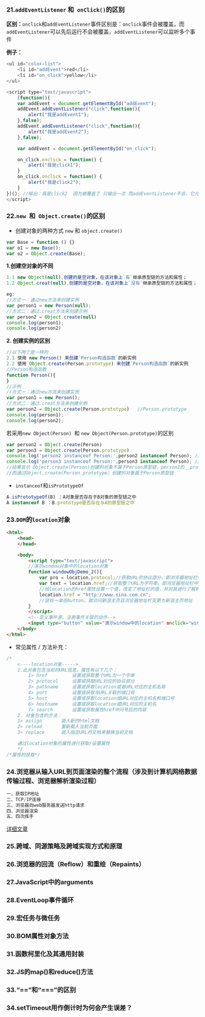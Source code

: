 ### 21.`addEventListener` 和` onClick()`的区别

**区别：**`onclick`和`addEventListener`事件区别是：`onclick`事件会被覆盖，而`addEventListener`可以先后运行不会被覆盖，`addEventListener`可以监听多个事件

**例子：**

```js
<ul id="color-list">
    <li id="addEvent">red</li>
    <li id="on_click">yellow</li>
</ul>

<script type="text/javascript">
    (function(){
    var addEvent = document.getElementById("addEvent");
    addEvent.addEventListener("click",function(){
        alert("我是addEvent1");
    },false);
    addEvent.addEventListener("click",function(){
        alert("我是addEvent2");
    },false);

    var addEvent = document.getElementById("on_click"); 

    on_click.onclick = function() {
        alert("我是click1");
    }
    on_click.onclick = function() {
        alert("我是click2");
    }
})(); //输出：我是click2  因为被覆盖了 只输出一次 而addEventListener不会，它允许给一个事件注册多个监听器
</script>
```

### 22.`new `和` Object.create()`的区别

- 创建对象的两种方式 `new` 和 `object.create()`

```js
var Base = function () {}
var o1 = new Base();
var o2 = Object.create(Base);
```

**1.创建空对象的不同**

```js
1.1 new Object(null),创建的是空对象，在该对象上`有`继承原型链的方法和属性；
1.2 Object.creat(null),创建的是空对象，在该对象上`没有`继承原型链的方法和属性；

eg:
//方式一：通过new方法来创建实例
var person1 = new Person(null);
//方式二：通过.creat方法来创建示例
var person2 = Object.create(null)
console.log(person1);
console.log(person2)
```

**2. 创建实例的区别**

```js
//以下两个是一样的
2.1 使用 new Person() 来创建`Person构造函数`的新实例
2.2 使用 Object.create(Person.prototype) 来创建`Person构造函数`的新实例
//Person构造函数
function Person(){
}
//示例
//方式一：通过new方法来创建实例
var person1 = new Person();
//方式二：通过.creat方法来创建示例
var person2 = Object.create(Person.prototype)   //Person.prototype
console.log(person1);
console.log(person2);
```

若采用`new Object(Person) `和 `new Object(Person.prototype)`的区别 

```js
var person2 = Object.create(Person)
var person3 = Object.create(Person.prototype)
console.log('person2 instanceof Person:',person2 instanceof Person); //false
console.log('person3 instanceof Person:',person3 instanceof Person); //true
//结果显示 Object.create(Person)创建的对象不属于Person原型链，person2的__proto__不会指向person的prototype
//而通过Object.create(Person.prototype）创建的对象属于Person原型链
```

- `instanceof`和`isPrototypeOf`

```js
A.isPrototypeOf(B) ：A对象是否存在于B对象的原型链之中
A instanceof B ：B.prototype是否存在与A的原型链之中
```

### 23.`DOM`的`location`对象

```html
<html>
	<head>
	</head>

	<body>
		<script type="text/javascript">
		//演示window对象中的location对象
		function windowObjDemo_2(){
			var pro = location.protocol;//获取URL的协议部分，即浏览器地址栏中的当前地址的协议
			var text = location.href;//获取整个URL为字符串，即浏览器地址栏中的当前地址
			//给location的href属性设置一个值，改变了地址栏的值，并对其进行了解析如果是http，还进行连接访问
			location.href = "http://www.sina.com.cn";
			//鼠标一单击button，就访问新浪主页且浏览器地址栏变更为新浪主页地址
		}
		</script>
		<!--定义事件源，注册事件关联的动作-->
		<input type="button" value="演示window中的location" οnclick="windowObjDemo_2()" />
	</body>
</html>
```

- 常见属性 / 方法补充：

```js
/*
	<----location对象----->
	1.此对象包含当前的URL信息，属性有以下几个：
		1> href			设置或获取整个URL为一个字串
		2> protocol		设置或获取URL对应的协议部分
		3> pathname		设置或获取location或者URL对应的主机名称
		4> port			设置或获取与URL关联的端口号
		5> host			设置或获取location或URL对应的主机名和端口号
		6> hostname		设置或获取location或URL对应的主机名
		7> search		设置或获取属性href中问号后的内容
	2. 对象包含的方法：
	1> assign		装入新的html文档
	2> reload		重新载入当前页面
	3> replace		装入指定URL的文档来替换当前文档

	通过location对象的属性进行获取/设置属性
	*/
/*属性的获取*/
```

### 24.浏览器从输入URL到页面渲染的整个流程（涉及到计算机网络数据传输过程、浏览器解析渲染过程）

```js
一、获取IP地址
二、TCP/IP连接
三、浏览器向web服务器发送http请求
四、浏览器渲染
五、四次挥手
```

[详细文章](https://blog.csdn.net/weixin_43648017/article/details/113795121)

### 25.跨域、同源策略及跨域实现方式和原理



### 26.浏览器的回流（Reflow）和重绘（Repaints）

### 27.JavaScript中的arguments

### 28.EventLoop事件循环

### 29.宏任务与微任务

### 30.BOM属性对象方法

### 31.函数柯里化及其通用封装

### 32.JS的map()和reduce()方法

### 33.“==”和“===”的区别

### 34.setTimeout用作倒计时为何会产生误差？

